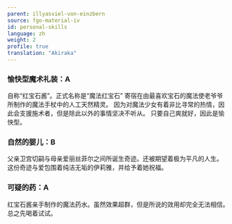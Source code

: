 ```yaml
---
parent: illyasviel-von-einzbern
source: fgo-material-iv
id: personal-skills
language: zh
weight: 2
profile: true
translation: "Akiraka"
---
```


### 愉快型魔术礼装：A

自称“红宝石酱”。正式名称是“魔法红宝石”
寄宿在由最喜欢宝石的魔法使老爷爷所制作的魔法手杖中的人工天然精灵。
因为对魔法少女有着非比寻常的热情，因此会支援施术者，但是除此以外的事情坚决不听从。
只要自己爽就好，因此是愉快型。

### 自然的婴儿：B

父亲卫宫切嗣与母亲爱丽丝菲尔之间所诞生奇迹。还被期望着极为平凡的人生。
这份奇迹与爱包围着纯洁无垢的伊莉雅，并给予着她祝福。

### 可疑的药：A

红宝石酱亲手制作的魔法药水。虽然效果超群，但是所说的效用却完全无法相信。
总之先喝着试试。
